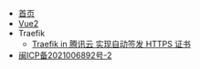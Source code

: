 * [首页](/)
* [Vue2](/vue/)
* Traefik
  * [Traefik in 腾讯云  实现自动签发 HTTPS 证书](/traefik/https/ "Traefik in 腾讯云  实现自动签发 HTTPS 证书")
* [闽ICP备2021006892号-2](https://beian.miit.gov.cn/)